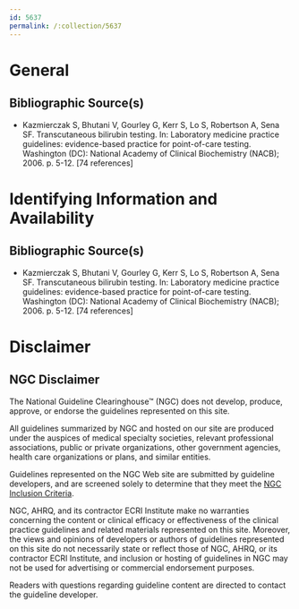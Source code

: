 ```yaml
---
id: 5637
permalink: /:collection/5637
---
```


# General

## Bibliographic Source(s)

- Kazmierczak S, Bhutani V, Gourley G, Kerr S, Lo S, Robertson A, Sena SF. Transcutaneous bilirubin testing. In: Laboratory medicine practice guidelines: evidence-based practice for point-of-care testing. Washington (DC): National Academy of Clinical Biochemistry (NACB); 2006. p. 5-12. [74 references]

# Identifying Information and Availability

## Bibliographic Source(s)

- Kazmierczak S, Bhutani V, Gourley G, Kerr S, Lo S, Robertson A, Sena SF. Transcutaneous bilirubin testing. In: Laboratory medicine practice guidelines: evidence-based practice for point-of-care testing. Washington (DC): National Academy of Clinical Biochemistry (NACB); 2006. p. 5-12. [74 references]

# Disclaimer

## NGC Disclaimer

The National Guideline Clearinghouse™ (NGC) does not develop, produce, approve, or endorse the guidelines represented on this site.

All guidelines summarized by NGC and hosted on our site are produced under the auspices of medical specialty societies, relevant professional associations, public or private organizations, other government agencies, health care organizations or plans, and similar entities.

Guidelines represented on the NGC Web site are submitted by guideline developers, and are screened solely to determine that they meet the [NGC Inclusion Criteria](/help-and-about/summaries/inclusion-criteria).

NGC, AHRQ, and its contractor ECRI Institute make no warranties concerning the content or clinical efficacy or effectiveness of the clinical practice guidelines and related materials represented on this site. Moreover, the views and opinions of developers or authors of guidelines represented on this site do not necessarily state or reflect those of NGC, AHRQ, or its contractor ECRI Institute, and inclusion or hosting of guidelines in NGC may not be used for advertising or commercial endorsement purposes.

Readers with questions regarding guideline content are directed to contact the guideline developer.

